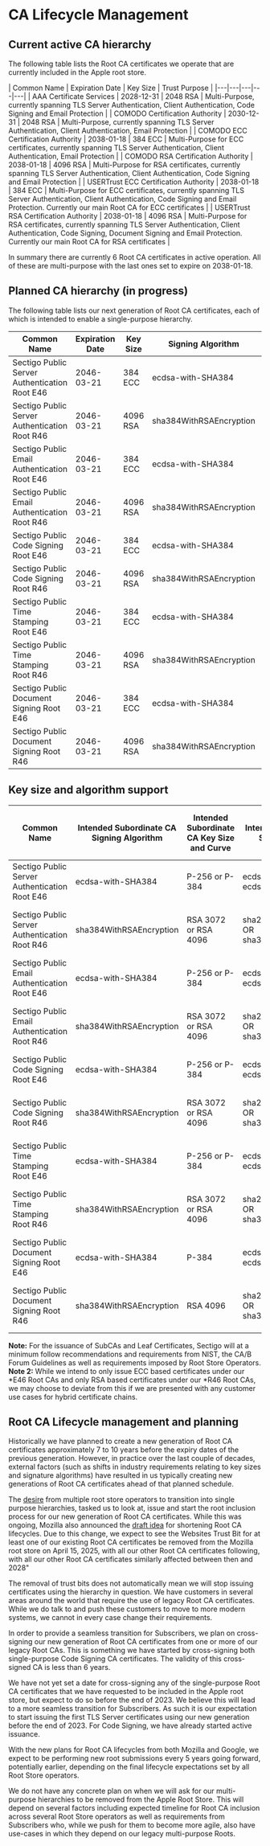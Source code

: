 # CA Lifecycle Management

## Current active CA hierarchy
The following table lists the Root CA certificates we operate that are currently included in the Apple root store.

| Common Name | Expiration Date | Key Size | Trust Purpose | 
|---|---|---|---|---|
| AAA Certificate Services | 2028-12-31 | 2048 RSA | Multi-Purpose, currently spanning TLS Server Authentication, Client Authentication, Code Signing and Email Protection |
| COMODO Certification Authority | 2030-12-31 | 2048 RSA | Multi-Purpose, currently spanning TLS Server Authentication, Client Authentication, Email Protection |
| COMODO ECC Certification Authority | 2038-01-18 | 384 ECC | Multi-Purpose for ECC certificates, currently spanning TLS Server Authentication, Client Authentication, Email Protection | 
| COMODO RSA Certification Authority | 2038-01-18 | 4096 RSA | Multi-Purpose for RSA certificates, currently spanning TLS Server Authentication, Client Authentication, Code Signing and Email Protection | 
| USERTrust ECC Certification Authority | 2038-01-18 | 384 ECC | Multi-Purpose for ECC certificates, currently spanning TLS Server Authentication, Client Authentication, Code Signing and Email Protection. Currently our main Root CA for ECC certificates | 
| USERTrust RSA Certification Authority | 2038-01-18 | 4096 RSA | Multi-Purpose for RSA certificates, currently spanning TLS Server Authentication, Client Authentication, Code Signing, Document Signing and Email Protection. Currently our main Root CA for RSA certificates | 

In summary there are currently 6 Root CA certificates in active operation. All of these are multi-purpose with the last ones set to expire on 2038-01-18.

## Planned CA hierarchy (in progress)
The following table lists our next generation of Root CA certificates, each of which is intended to enable a single-purpose hierarchy.

| Common Name | Expiration Date | Key Size | Signing Algorithm | Trust Purpose | 
|---|---|---|---|---|
| Sectigo Public Server Authentication Root E46 | 2046-03-21 | 384 ECC | ecdsa-with-SHA384 | TLS Server Authentication for ECC certificates |
| Sectigo Public Server Authentication Root R46 | 2046-03-21 | 4096 RSA | sha384WithRSAEncryption | TLS Server Authentication for RSA certificates |
| Sectigo Public Email Authentication Root E46 | 2046-03-21 | 384 ECC | ecdsa-with-SHA384 | Email Protection for ECC certificates |
| Sectigo Public Email Authentication Root R46 | 2046-03-21 | 4096 RSA | sha384WithRSAEncryption | Email Protection for RSA certificates |
| Sectigo Public Code Signing Root E46 | 2046-03-21 | 384 ECC | ecdsa-with-SHA384 | Code Signing for ECC certificates |
| Sectigo Public Code Signing Root R46 | 2046-03-21 | 4096 RSA | sha384WithRSAEncryption | Code Signing for RSA certificates |
| Sectigo Public Time Stamping Root E46 | 2046-03-21 | 384 ECC | ecdsa-with-SHA384 | Time Stamping for ECC certificates |
| Sectigo Public Time Stamping Root R46 | 2046-03-21 | 4096 RSA | sha384WithRSAEncryption | Time Stamping for RSA certificates |
| Sectigo Public Document Signing Root E46 | 2046-03-21 | 384 ECC | ecdsa-with-SHA384 | Document Signing for ECC certificates |
| Sectigo Public Document Signing Root R46 | 2046-03-21 | 4096 RSA | sha384WithRSAEncryption | Document Signing for RSA certificates |

## Key size and algorithm support

| Common Name | Intended Subordinate CA Signing Algorithm | Intended Subordinate CA Key Size and Curve | Intended Leaf Certificate Signing Algorithm | Intended Leaf Certificate Key Size and Curve |
| --- | --- | --- | --- | --- |
| Sectigo Public Server Authentication Root E46 | ecdsa-with-SHA384 | P-256 or P-384 | ecdsa-with-SHA256 OR ecdsa-with-SHA384| P-256 OR P-384 |
| Sectigo Public Server Authentication Root R46 | sha384WithRSAEncryption | RSA 3072 or RSA 4096 | sha256WithRSAEncryption OR sha384WithRSAEncryption | At least RSA 2048 and a multiple of 8 |
| Sectigo Public Email Authentication Root E46 | ecdsa-with-SHA384 | P-256 or P-384 | ecdsa-with-SHA256 OR ecdsa-with-SHA384 | P-256 OR P-384 |
| Sectigo Public Email Authentication Root R46 | sha384WithRSAEncryption | RSA 3072 or RSA 4096 | sha256WithRSAEncryption OR sha384WithRSAEncryption | At least RSA 2048 and a multiple of 8 |
| Sectigo Public Code Signing Root E46 | ecdsa-with-SHA384 | P-256 or P-384 | ecdsa-with-SHA256 OR ecdsa-with-SHA384 | P-256 OR P-384 |
| Sectigo Public Code Signing Root R46 | sha384WithRSAEncryption | RSA 3072 or RSA 4096 | sha256WithRSAEncryption OR sha384WithRSAEncryption | At least RSA 3072 and a multiple of 8 |
| Sectigo Public Time Stamping Root E46 | ecdsa-with-SHA384 | P-256 or P-384 | ecdsa-with-SHA256 OR ecdsa-with-SHA384 | P-256 OR P-384 |
| Sectigo Public Time Stamping Root R46 | sha384WithRSAEncryption | RSA 3072 or RSA 4096 | sha256WithRSAEncryption OR sha384WithRSAEncryption | At least RSA 3072 and a multiple of 8 |
| Sectigo Public Document Signing Root E46 | ecdsa-with-SHA384 | P-384 | ecdsa-with-SHA256 OR ecdsa-with-SHA384 | P-256 OR P-384 |
| Sectigo Public Document Signing Root R46 | sha384WithRSAEncryption | RSA 4096 | sha256WithRSAEncryption OR sha384WithRSAEncryption | At least RSA 2048 and a multiple of 8 |

**Note:** For the issuance of SubCAs and Leaf Certificates, Sectigo will at a minimum follow recommendations and requirements from NIST, the CA/B Forum Guidelines as well as requirements imposed by Root Store Operators.  
**Note 2:** While we intend to only issue ECC based certificates under our \*E46 Root CAs and only RSA based certificates under our \*R46 Root CAs, we may choose to deviate from this if we are presented with any customer use cases for hybrid certificate chains.

## Root CA Lifecycle management and planning
Historically we have planned to create a new generation of Root CA certificates approximately 7 to 10 years before the expiry dates of the previous generation. However, in practice over the last couple of decades, external factors (such as shifts in industry requirements relating to key sizes and signature algorithms) have resulted in us typically creating new generations of Root CA certificates ahead of that planned schedule.

The [desire](https://wiki.mozilla.org/CA/Required_or_Recommended_Practices#CA_Hierarchy) from multiple root store operators to transition into single purpose hierarchies, tasked us to look at, issue and start the root inclusion process for our new generation of Root CA certificates.
While this was ongoing, Mozilla also announced the [draft idea](https://wiki.mozilla.org/CA/Root_CA_Lifecycles) for shortening Root CA lifecycles. Due to this change, we expect to see the Websites Trust Bit for at least one of our existing Root CA certificates be removed from the Mozilla root store on April 15, 2025, with all our other Root CA certificates following, with all our other Root CA certificates similarly affected between then and 2028"

The removal of trust bits does not automatically mean we will stop issuing certificates using the hierarchy in question. We have customers in several areas around the world that require the use of legacy Root CA certificates. While we do talk to and push these customers to move to more modern systems, we cannot in every case change their requirements. 

In order to provide a seamless transition for Subscribers, we plan on cross-signing our new generation of Root CA certificates from one or more of our legacy Root CAs. This is something we have started by cross-signing both single-purpose Code Signing CA certificates. The validity of this cross-signed CA is less than 6 years. 

We have not yet set a date for cross-signing any of the single-purpose Root CA certificates that we have requested to be included in the Apple root store, but expect to do so before the end of 2023. We believe this will lead to a more seamless transition for Subscribers. As such it is our expectation to start issuing the first TLS Server certificates using our new generation before the end of 2023. For Code Signing, we have already started active issuance.

With the new plans for Root CA lifecycles from both Mozilla and Google, we expect to be performing new root submissions every 5 years going forward, potentially earlier, depending on the final lifecycle expectations set by all Root Store operators.

We do not have any concrete plan on when we will ask for our multi-purpose hierarchies to be removed from the Apple Root Store. This will depend on several factors including expected timeline for Root CA inclusion across several Root Store operators as well as requirements from Subscribers who, while we push for them to become more agile, also have use-cases in which they depend on our legacy multi-purpose Roots. 
